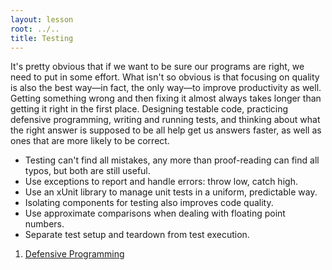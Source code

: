 ```yaml
---
layout: lesson
root: ../..
title: Testing
---
```


It's pretty obvious that if we want to be sure our programs are right, we need to put in some effort. What isn't so obvious is that focusing on quality is also the best way—in fact, the only way—to improve productivity as well. Getting something wrong and then fixing it almost always takes longer than getting it right in the first place. Designing testable code, practicing defensive programming, writing and running tests, and thinking about what the right answer is supposed to be all help get us answers faster, as well as ones that are more likely to be correct.

-  Testing can't find all mistakes, any more than proof-reading can find all typos, but both are still useful.
-  Use exceptions to report and handle errors: throw low, catch high.
-  Use an xUnit library to manage unit tests in a uniform, predictable way.
-  Isolating components for testing also improves code quality.
-  Use approximate comparisons when dealing with floating point numbers.
-  Separate test setup and teardown from test execution.

<div class="toc" markdown="1">

1.  [Defensive Programming](../python/05-defensive.html)

</div>
